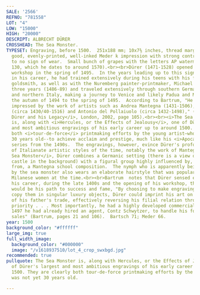 ```yaml
---
SALE: '2566'
REFNO: "781558"
LOT: "4"
LOW: "15000"
HIGH: "20000"
DESCRIPT: ALBRECHT DÜRER
CROSSHEAD: The Sea Monster.
TYPESET: Engraving, before 1500.  251x188 mm; 10x7⅜ inches, thread margins.  A very
  good, evenly-printed, well-inked Meder k impression with strong contrasts and little
  to no sign of wear.  Small bunch of grapes with the letters AP watermark (Meder
  130, which he dates to around 1570).<br><br>Dürer (1471-1528) opened his own artistic
  workshop in the spring of 1495.  In the years leading up to this significant development
  in his career, he had trained extensively during his teens with his father, a talented
  goldsmith, as well as with the Nuremberg painter-printmaker, Michael Wolgemut for
  three years (1486-89) and traveled extensively through southern Germany, Austria
  and northern Italy, making a journey to Venice and likely Padua and Mantua from
  the autumn of 1494 to the spring of 1495.  According to Bartrum, "He was particularly
  impressed by the work of artists such as Andrea Mantegna (1431-1506), Giovanni Bellini
  (circa 1430/40-1516) and Antonio del Pollaiuolo (circa 1432-1498)," (Bartrum, <i>Albrecht
  Dürer and his Legacy</i>, London, 2002, page 105).<br><br><i>The Sea Monster</i>
  is, along with <i>Hercules, or the Effects of Jealousy</i>, one of Dürer's largest
  and most ambitious engravings of his early career up to around 1500.  They are clearly
  both <i>tour-de-force</i> printmaking efforts by the young artist—who was not yet
  30 years old--to achieve acclaim and prestige, much like his <i>Apocalypse</i> woodcut
  series from the 1490s.  The engravings, however, evince Dürer's profound emulation
  of Italianate artistic styles of the time, notably the work of Mantegna.  In <i>The
  Sea Monster</i>, Dürer combines a Germanic setting (there is a view of Nuremberg
  castle in the background) with a figural group highly influenced by, if not lifted
  from, a Mantegna school composition.  The nymph who is apparently being abducted
  by the sea monster also wears an elaborate hairstyle that was popular with upper-class
  Milanese women at the time.<br><br>Bartrum  notes that Dürer sensed early on in
  his career, during the late 1400s and the opening of his workshop, that printmaking
  would be his path to success and fame, "By choosing to make engravings rather than
  copy them in singular luxury objects, Dürer could imprint his art on the products
  of his father's trade, effectively reversing his filial relation through creative
  priority . . . Most importantly, he had a highly developed commercial sense; by
  1497 he had already hired an agent, Contz Schwytzer, to handle his foreign print
  sales" (Bartrum, pages 21 and 106).  Bartsch 71; Meder 66.
year: 1500
background_color: "#ffffff"
large_img: true
full_width_image:
  background_color: "#000000"
  image: "/v1618937510/lot_4_crop_swxbgd.jpg"
recommended: true
pullquote: The Sea Monster is, along with Hercules, or the Effects of Jealousy, one
  of Dürer's largest and most ambitious engravings of his early career up to around
  1500. They are clearly both tour-de-force printmaking efforts by the young artist—who
  was not yet 30 years old.

---
```

